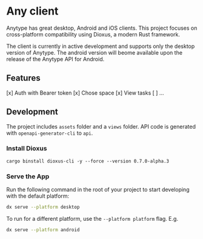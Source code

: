 # Any client

Anytype has great desktop, Android and iOS clients. This project focuses on cross-platform compatibility using Dioxus, a modern Rust framework.

The client is currently in active development and supports only the desktop version of Anytype. The android version will beome available upon the release of the Anytype API for Android.

## Features

[x] Auth with Bearer token
[x] Chose space
[x] View tasks
[ ] ...

## Development

The project includes `assets` folder and a `views` folder. API code is generated with `openapi-generator-cli` to `api`.

### Install Dioxus
```
cargo binstall dioxus-cli -y --force --version 0.7.0-alpha.3
```

### Serve the App

Run the following command in the root of your project to start developing with the default platform:

```bash
dx serve --platform desktop
```

To run for a different platform, use the `--platform platform` flag. E.g.
```bash
dx serve --platform android
```
